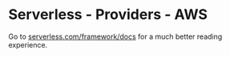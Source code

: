 <!--
title: Serverless - AWS Documentation
menuText: AWS
layout: Doc
-->

# Serverless - Providers - AWS

Go to [serverless.com/framework/docs](https://www.serverless.com/framework/docs) for a much better reading experience.